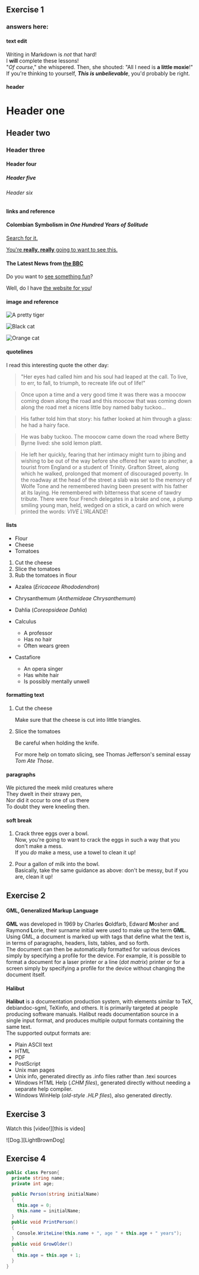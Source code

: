 ## Exercise 1

### answers here:

#### text edit

Writing in Markdown is _not_ that hard!  
I **will** complete these lessons!  
"_Of course_," she whispered. Then, she shouted: "All I need is **a little moxie**!"  
If you're thinking to yourself, **_This is unbelievable_**, you'd probably be right.

#### header

# Header one  
## Header two  
### Header three  
#### Header four  
##### Header five  
###### Header six  

#### links and reference

#### Colombian Symbolism in _One Hundred Years of Solitude_

[Search for it.](https://www.google.com)  

[You're **really, really** going to want to see this.](https://www.dailykitten.com)  

#### The Latest News from [the BBC](https://www.bbc.com/news)  

Do you want to [see something fun][a fun place]?  

Well, do I have [the website for you][another fun place]!  

[a fun place]: https://www.zombo.com  
[another fun place]: https://www.stumbleupon.com  

#### image and reference

![A pretty tiger](https://upload.wikimedia.org/wikipedia/commons/5/56/Tiger.50.jpg)  

![Black cat][Black]  

![Orange cat][Orange]  

[Black]: https://upload.wikimedia.org/wikipedia/commons/a/a3/81_INF_DIV_SSI.jpg  
[Orange]: http://icons.iconarchive.com/icons/google/noto-emoji-animals-nature/256/22221-cat-icon.png  

#### quotelines

I read this interesting quote the other day:

> "Her eyes had called him and his soul had leaped at the call. To live, to err, to fall, to triumph, to recreate life out of life!"

> Once upon a time and a very good time it was there was a moocow coming down along the road and this moocow that was coming down along the road met a nicens little boy named baby tuckoo...

> His father told him that story: his father looked at him through a glass: he had a hairy face.

> He was baby tuckoo. The moocow came down the road where Betty Byrne lived: she sold lemon platt.

> He left her quickly, fearing that her intimacy might turn to jibing and wishing to be out of the way before she offered her ware to another, a tourist from England or a student of Trinity. Grafton Street, along which he walked, prolonged that moment of discouraged poverty. In the roadway at the head of the street a slab was set to the memory of Wolfe Tone and he remembered having been present with his father at its laying. He remembered with bitterness that scene of tawdry tribute. There were four French delegates in a brake and one, a plump smiling young man, held, wedged on a stick, a card on which were printed the words: _VIVE L'IRLANDE_!

#### lists

* Flour
* Cheese
* Tomatoes

1. Cut the cheese
2. Slice the tomatoes
3. Rub the tomatoes in flour

* Azalea (_Ericaceae Rhododendron_)
* Chrysanthemum (_Anthemideae Chrysanthemum_)
* Dahlia (_Coreopsideae Dahlia_)

* Calculus
  * A professor
  * Has no hair
  * Often wears green
* Castafiore
  * An opera singer
  * Has white hair
  * Is possibly mentally unwell

#### formatting text

1. Cut the cheese

    Make sure that the cheese is cut into little triangles.

2. Slice the tomatoes
    
    Be careful when holding the knife.

    For more help on tomato slicing,
    see Thomas Jefferson's seminal essay _Tom Ate Those_.

#### paragraphs

We pictured the meek mild creatures where  
They dwelt in their strawy pen,  
Nor did it occur to one of us there  
To doubt they were kneeling then.

#### soft break

1. Crack three eggs over a bowl.  
   Now, you're going to want to crack the eggs in such a way that you don't make a mess.  
   If you _do_ make a mess, use a towel to clean it up!

2. Pour a gallon of milk into the bowl.  
   Basically, take the same guidance as above: don't be messy, but if you are, clean it up!

## Exercise 2

#### GML, Generalized Markup Language
**GML** was developed in 1969 by Charles **G**oldfarb, Edward **M**osher and Raymond **L**orie, their surname initial were used to make up the term **GML**. Using GML, a document is marked up with tags that define what the text is, in terms of paragraphs, headers, lists, tables, and so forth.  
The document can then be automatically formatted for various devices simply by specifying a profile for the device. For example, it is possible to format a document for a laser printer or a line (_dot matrix_) printer or for a screen simply by specifying a profile for the device without changing the document itself.

#### Halibut
**Halibut** is a documentation production system, with elements similar to TeX, debiandoc-sgml, TeXinfo, and others. It is primarily targeted at people producing software manuals. Halibut reads documentation source in a single input format, and produces multiple output formats containing the same text.  
The supported output formats are:

* Plain ASCII text
* HTML
* PDF
* PostScript
* Unix man pages
* Unix info, generated directly as .info files rather than .texi sources
* Windows HTML Help (_.CHM files_), generated directly without needing a separate help compiler.
* Windows WinHelp (_old-style .HLP files_), also generated directly.

## Exercise 3

Watch this [video!][this is video]

![Dog.][LightBrownDog]

## Exercise 4

```csharp
public class Person{
  private string name;
  private int age;

  public Person(string initialName)
  {
    this.age = 0;
    this.name = initialName;
  }
  public void PrintPerson()
  {
    Console.WriteLine(this.name + ", age " + this.age + " years");
  }
  public void GrowOlder()
  {
    this.age = this.age + 1;
  }
}
